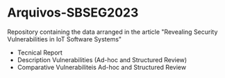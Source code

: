 # Arquivos-SBSEG2023
Repository containing the data arranged in the article "Revealing Security Vulnerabilities in IoT Software Systems"
 - Tecnical Report
 - Description Vulnerabilities (Ad-hoc and Structured Review)
 - Comparative Vulnerabiliteis Ad-hoc and Structured Review

